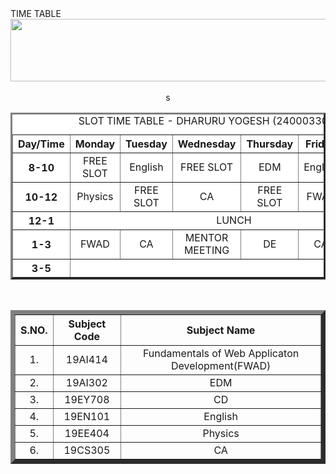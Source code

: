 <html>
   TIME TABLE
   <body>
   <center>
   <img src="https://encrypted-tbn0.gstatic.com/images?q=tbn:ANd9GcTfVHM7lQHBY3fMmzXE1m0bYnMg3dsccFDu2g&s"height="100"width="600">

<br>
<table border="3" bgcolor="white" cellspacing="10" cellpadding="10">
<caption> SLOT TIME TABLE - DHARURU YOGESH (24000330)</caption>
<br>

<tr bgcolor="white">
     <th> Day/Time </th>
     <th> Monday </th>
     <th> Tuesday </th>
     <th> Wednesday </th>
     <th> Thursday </th>
     <th> Friday </th> 
     <th> Saturday</th>
</tr>

<tr align="center">
   <th bgcolor="white"> 8-10 </th>s
   <td> FREE SLOT</td>
   <td> English</td>
   <td> FREE SLOT</td>
   <td>EDM </td>
   <td> English</td>
   <td>EDM</td>
</tr>

<tr align="center">
    <th bgcolor="white"> 10-12 </th>
    <td>Physics</td>
    <td> FREE SLOT</td>
    <td> CA</td>
    <td> FREE SLOT</td>
    <td> FWAB</td>
    <td> FWAD</td>
</tr>

<tr align ="center">
    <th bgcolor="white"> 12-1 </th>
    <td colspan="6" align="center"> LUNCH </td>
</tr>

<tr align ="center">
    <th bgcolor="white"> 1-3 </th>
    <td>  FWAD </td>
    <td> CA</td>
    <td>  MENTOR MEETING</td>
    <td> DE</td>
    <td>  CA</td>
    <td> DE</td>
</tr>

<tr align ="center">
    <th bgcolor="white"> 3-5 </th>

</table>
<br>
<table border="7" cellspacing="10" cellpadding="10">
<tr align="center">
<th> S.NO. </th>
<th> Subject Code</th>
<th> Subject Name </th>
</tr>

<tr align="center">
<td> 1. </td>
<td> 19AI414 </td>
<td> Fundamentals of Web Applicaton Development(FWAD) </td>
</tr>

<tr align="center">
<td> 2. </td>
<td> 19AI302</td>
<td> EDM </td>
</tr>

<tr align="center">
<td> 3. </td>
<td> 19EY708</td>
<td> CD</td>
</tr>

<tr align="center">
<td> 4. </td>
<td> 19EN101</td>
<td> English </td>
</tr>

<tr align="center">
<td> 5. </td>
<td> 19EE404</td>
<td> Physics</td>
</tr>

<tr align="center">
<td> 6. </td>
<td> 19CS305</td>
<td>CA</td>
</tr>
